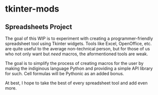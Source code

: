 # tkinter-mods
## Spreadsheets Project

The goal of this WIP is to experiment with creating a programmer-friendly spreadsheet tool using Tkinter widgets. Tools like Excel, OpenOffice, etc. are quite useful to the average non-technical person, but for those of us who not only want but _need_ macros, the aformentioned tools are weak.

The goal is to simplify the process of creating macros for the user by making the indiginous language Python and providing a simple API library for such. Cell formulas will be Pythonic as an added bonus.

At best, I hope to take the best of every spreadsheet tool and add even more.
